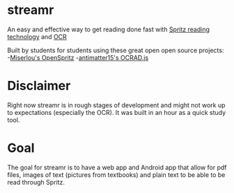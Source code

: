 streamr
=======

An easy and effective way to get reading done fast with [Spritz reading technology](http://www.spritzinc.com/) and [OCR](https://en.wikipedia.org/wiki/Optical_character_recognition)

Built by students for students using these great open open source projects:
-[Miserlou's OpenSpritz](https://github.com/Miserlou/OpenSpritz)
-[antimatter15's OCRAD.js](https://github.com/antimatter15/ocrad.js)

Disclaimer
==========

Right now streamr is in rough stages of development and might not work up to expectations (especially the OCR). It was built in an hour as a quick study tool.

Goal
====

The goal for streamr is to have a web app and Android app that allow for pdf files, images of text (pictures from textbooks) and plain text to be able to be read through Spritz. 
